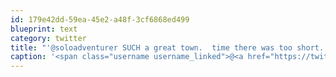 ```yaml
---
id: 179e42dd-59ea-45e2-a48f-3cf6868ed499
blueprint: text
category: twitter
title: "'@soloadventurer SUCH a great town.  time there was too short.  Must return and/or move there."
caption: '<span class="username username_linked">@<a href="https://twitter.com/soloadventurer" title="Jodi✌">soloadventurer</a></span> SUCH a great town.  time there was too short.  Must return and/or move there.'
---
```

